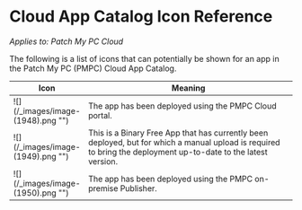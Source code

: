 # Cloud App Catalog Icon Reference

_Applies to: Patch My PC Cloud_

The following is a list of icons that can potentially be shown for an app in the Patch My PC (PMPC) Cloud App Catalog.

<table><thead><tr><th width="82">Icon</th><th>Meaning</th></tr></thead><tbody><tr><td>![](/_images/image-(1948).png "")</td><td>The app has been deployed using the PMPC Cloud portal.</td></tr><tr><td>![](/_images/image-(1949).png "")</td><td>This is a Binary Free App that has currently been deployed, but for which a manual upload is required to bring the deployment up-to-date to the latest version. </td></tr><tr><td>![](/_images/image-(1950).png "")</td><td>The app has been deployed using the PMPC on-premise Publisher.</td></tr></tbody></table>

